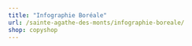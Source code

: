 ```yaml
---
title: "Infographie Boréale"
url: /sainte-agathe-des-monts/infographie-boreale/
shop: copyshop
---
```

